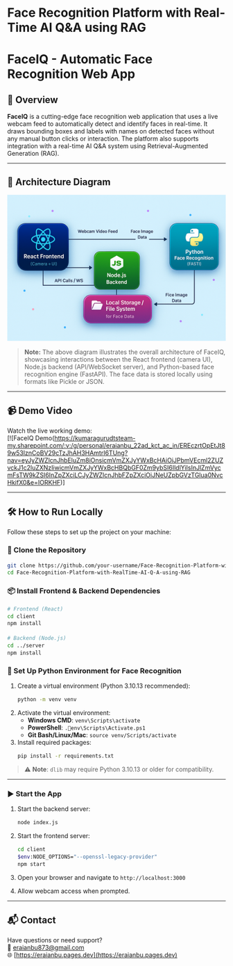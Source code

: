 # Face Recognition Platform with Real-Time AI Q&A using RAG
# FaceIQ - Automatic Face Recognition Web App

## 🚀 Overview

**FaceIQ** is a cutting-edge face recognition web application that uses a live webcam feed to automatically detect and identify faces in real-time. It draws bounding boxes and labels with names on detected faces without any manual button clicks or interaction. The platform also supports integration with a real-time AI Q&A system using Retrieval-Augmented Generation (RAG).

---

## 🧠 Architecture Diagram

![Architecture Diagram](./Architecture_Design.png)

> **Note:** The above diagram illustrates the overall architecture of FaceIQ, showcasing interactions between the React frontend (camera UI), Node.js backend (API/WebSocket server), and Python-based face recognition engine (FastAPI). The face data is stored locally using formats like Pickle or JSON.

---

## 📹 Demo Video

Watch the live working demo:  
[![FaceIQ Demo(https://kumaragurudtsteam-my.sharepoint.com/:v:/g/personal/eraianbu_22ad_kct_ac_in/EREczrtOpEtJt89w53IznCoBV29cTzJhAH3HAmtrI6TUng?nav=eyJyZWZlcnJhbEluZm8iOnsicmVmZXJyYWxBcHAiOiJPbmVEcml2ZUZvckJ1c2luZXNzIiwicmVmZXJyYWxBcHBQbGF0Zm9ybSI6IldlYiIsInJlZmVycmFsTW9kZSI6InZpZXciLCJyZWZlcnJhbFZpZXciOiJNeUZpbGVzTGlua0NvcHkifX0&e=IORKHF)]

---

## 🛠️ How to Run Locally

Follow these steps to set up the project on your machine:

### 🔁 Clone the Repository
```bash
git clone https://github.com/your-username/Face-Recognition-Platform-with-RealTime-AI-Q-A-using-RAG.git
cd Face-Recognition-Platform-with-RealTime-AI-Q-A-using-RAG
```

### 📦 Install Frontend & Backend Dependencies
```bash
# Frontend (React)
cd client
npm install

# Backend (Node.js)
cd ../server
npm install
```

### 🧪 Set Up Python Environment for Face Recognition

1. Create a virtual environment (Python 3.10.13 recommended):
   ```bash
   python -m venv venv
   ```
2. Activate the virtual environment:
   - **Windows CMD**: `venv\Scripts\activate`
   - **PowerShell**: `.env\Scripts\Activate.ps1`
   - **Git Bash/Linux/Mac**: `source venv/Scripts/activate`
3. Install required packages:
   ```bash
   pip install -r requirements.txt
   ```

> ⚠️ **Note**: `dlib` may require Python 3.10.13 or older for compatibility.

---

### ▶️ Start the App

1. Start the backend server:
   ```bash
   node index.js
   ```

2. Start the frontend server:
   ```bash
   cd client
   $env:NODE_OPTIONS="--openssl-legacy-provider"
   npm start
   ```

3. Open your browser and navigate to `http://localhost:3000`
4. Allow webcam access when prompted.

---

## 📬 Contact

Have questions or need support?  
📧 [eraianbu873@gmail.com](mailto:eraianbu873@gmail.com)  
🌐 [https://eraianbu.pages.dev](https://eraianbu.pages.dev)
